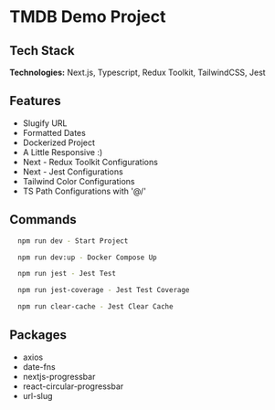 # TMDB Demo Project

## Tech Stack

**Technologies:** Next.js, Typescript, Redux Toolkit, TailwindCSS, Jest

## Features

- Slugify URL
- Formatted Dates
- Dockerized Project
- A Little Responsive :)
- Next - Redux Toolkit Configurations
- Next - Jest Configurations
- Tailwind Color Configurations
- TS Path Configurations with '@/'

## Commands

```bash
  npm run dev - Start Project
```

```bash
  npm run dev:up - Docker Compose Up
```

```bash
  npm run jest - Jest Test
```

```bash
  npm run jest-coverage - Jest Test Coverage
```

```bash
  npm run clear-cache - Jest Clear Cache
```

## Packages

- axios
- date-fns
- nextjs-progressbar
- react-circular-progressbar
- url-slug
